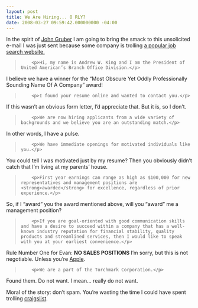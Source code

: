```yaml
---
layout: post
title: We Are Hiring... O RLY?
date: 2008-03-27 09:59:42.000000000 -04:00
---
```

<p>In the spirit of <a href="http://daringfireball.net/">John Gruber</a> I am going to bring the smack to this unsolicited e-mail I was just sent because some company is trolling <a href="http://www.monster.com/">a popular job search website.</a></p>



<blockquote>

		<p>Hi, my name is Andrew W. King and I am the President of United American’s Branch Office Division.</p>

</blockquote>



<p>I believe we have a winner for the &#8220;Most Obscure Yet Oddly Professionally Sounding Name Of A Company&#8221; award!</p>



<blockquote>

		<p>I found your resume online and wanted to contact you.</p>

</blockquote>



<p>If this wasn’t an obvious form letter, I’d appreciate that. But it is, so I don’t.</p>



<blockquote>

		<p>We are now hiring applicants from a wide variety of backgrounds and we believe you are an outstanding match.</p>

</blockquote>



<p>In other words, I have a pulse.</p>



<blockquote>

		<p>We have immediate openings for motivated individuals like you.</p>

</blockquote>



<p>You could tell I was motivated just by my resume? Then you obviously didn’t catch that I’m living at my parents’ house.</p>



<blockquote>

		<p>First year earnings can range as high as $100,000 for new representatives and management positions are <strong>awarded</strong> for excellence, regardless of prior experience.</p>

</blockquote>



<p>So, if I &#8220;award&#8221; you the award mentioned above, will you &#8220;award&#8221; me a management position?</p>



<blockquote>

		<p>If you are goal-oriented with good communication skills and have a desire to succeed within a company that has a well-known industry reputation for financial stability, quality products and streamlined services, then I would like to speak with you at your earliest convenience.</p>

</blockquote>



<p>Rule Number One for Evan: <strong>NO <span class="caps">SALES</span> <span class="caps">POSITIONS</span></strong> I’m sorry, but this is not negotiable. Unless you’re <a href="http://jobs.apple.com/index.ajs?BID=2&amp;Language=en&amp;CountryId=3&amp;method=mHvexternal.showPositionDetails&amp;PID=88">Apple</a>.</p>



<blockquote>

		<p>We are a part of the Torchmark Corporation.</p>

</blockquote>



<p>Found them. Do not want. I mean… really do not want.</p>



<p>Moral of the story: don’t spam. You’re wasting the time I could have spent trolling <a href="http://charleston.craigslist.org/web/">craigslist</a>.</p>

